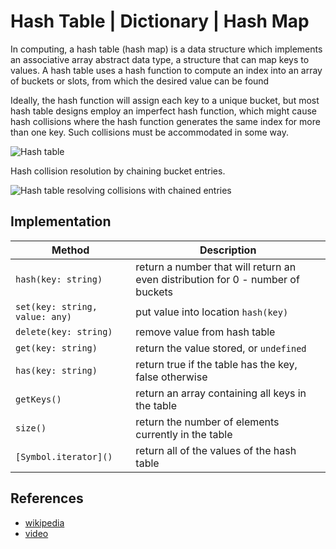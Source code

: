 # Hash Table | Dictionary | Hash Map

In computing, a hash table (hash map) is a data structure which implements an associative array abstract data type, a structure that can map keys to values. A hash table uses a hash function to compute an index into an array of buckets or slots, from which the desired value can be found

Ideally, the hash function will assign each key to a unique bucket, but most hash table designs employ an imperfect hash function, which might cause hash collisions where the hash function generates the same index for more than one key. Such collisions must be accommodated in some way.

![Hash table](https://en.wikipedia.org/wiki/Hash_table#/media/File:Hash_table_3_1_1_0_1_0_0_SP.svg)

Hash collision resolution by chaining bucket entries.

![Hash table resolving collisions with chained entries](https://en.wikipedia.org/wiki/Hash_table#/media/File:Hash_table_5_0_1_1_1_1_1_LL.svg)

## Implementation

| Method | Description |
| --- | --- |
| `hash(key: string)` | return a number that will return an even distribution for 0 - number of buckets |
| `set(key: string, value: any)` | put value into location `hash(key)` |
| `delete(key: string)` | remove value from hash table |
| `get(key: string)` | return the value stored, or `undefined` |
| `has(key: string)` | return true if the table has the key, false otherwise |
| `getKeys()` | return an array containing all keys in the table |
| `size()` | return the number of elements currently in the table |
| `[Symbol.iterator]()` | return all of the values of the hash table |

## References

- [wikipedia](https://en.wikipedia.org/wiki/Hash_table)
- [video](https://www.youtube.com/watch?v=shs0KM3wKv8&index=4&list=PLLXdhg_r2hKA7DPDsunoDZ-Z769jWn4R8)